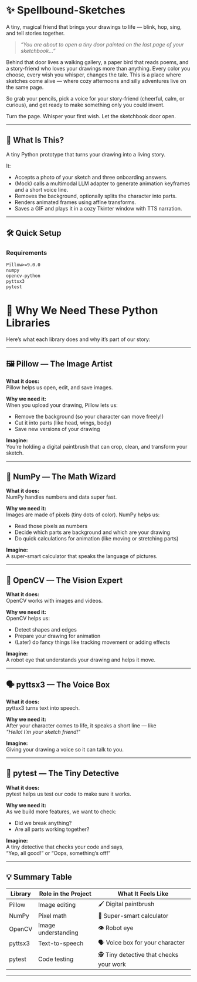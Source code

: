 # ✨ Spellbound-Sketches
A tiny, magical friend that brings your drawings to life — blink, hop, sing, and tell stories together.

> _“You are about to open a tiny door painted on the last page of your sketchbook…”_

Behind that door lives a walking gallery, a paper bird that reads poems, and a story-friend who loves your drawings more than anything. Every color you choose, every wish you whisper, changes the tale. This is a place where sketches come alive — where cozy afternoons and silly adventures live on the same page.

So grab your pencils, pick a voice for your story-friend (cheerful, calm, or curious), and get ready to make something only you could invent.

Turn the page. Whisper your first wish. Let the sketchbook door open.

---

## 🧪 What Is This?

A tiny Python prototype that turns your drawing into a living story.

It:
- Accepts a photo of your sketch and three onboarding answers.
- (Mock) calls a multimodal LLM adapter to generate animation keyframes and a short voice line.
- Removes the background, optionally splits the character into parts.
- Renders animated frames using affine transforms.
- Saves a GIF and plays it in a cozy Tkinter window with TTS narration.

---

## 🛠️ Quick Setup

### Requirements

```txt
Pillow>=9.0.0
numpy
opencv-python
pyttsx3
pytest
```

# 🧰 Why We Need These Python Libraries

Here’s what each library does and why it’s part of our story:

---

## 🖼️ Pillow — The Image Artist

**What it does:**  
Pillow helps us open, edit, and save images.

**Why we need it:**  
When you upload your drawing, Pillow lets us:
- Remove the background (so your character can move freely!)
- Cut it into parts (like head, wings, body)
- Save new versions of your drawing

**Imagine:**  
You’re holding a digital paintbrush that can crop, clean, and transform your sketch.

---

## 🔢 NumPy — The Math Wizard

**What it does:**  
NumPy handles numbers and data super fast.

**Why we need it:**  
Images are made of pixels (tiny dots of color). NumPy helps us:
- Read those pixels as numbers
- Decide which parts are background and which are your drawing
- Do quick calculations for animation (like moving or stretching parts)

**Imagine:**  
A super-smart calculator that speaks the language of pictures.

---

## 🎥 OpenCV — The Vision Expert

**What it does:**  
OpenCV works with images and videos.

**Why we need it:**  
OpenCV helps us:
- Detect shapes and edges
- Prepare your drawing for animation
- (Later) do fancy things like tracking movement or adding effects

**Imagine:**  
A robot eye that understands your drawing and helps it move.

---

## 🗣️ pyttsx3 — The Voice Box

**What it does:**  
pyttsx3 turns text into speech.

**Why we need it:**  
After your character comes to life, it speaks a short line — like  
_"Hello! I’m your sketch friend!"_

**Imagine:**  
Giving your drawing a voice so it can talk to you.

---

## 🧪 pytest — The Tiny Detective

**What it does:**  
pytest helps us test our code to make sure it works.

**Why we need it:**  
As we build more features, we want to check:
- Did we break anything?
- Are all parts working together?

**Imagine:**  
A tiny detective that checks your code and says,  
“Yep, all good!” or “Oops, something’s off!”

---

## 💡 Summary Table

| Library     | Role in the Project                        | What It Feels Like                     |
|-------------|---------------------------------------------|----------------------------------------|
| Pillow      | Image editing                              | 🖌️ Digital paintbrush                  |
| NumPy       | Pixel math                                 | 🔢 Super-smart calculator              |
| OpenCV      | Image understanding                        | 👁️ Robot eye                          |
| pyttsx3     | Text-to-speech                             | 🗣️ Voice box for your character        |
| pytest      | Code testing                               | 🕵️ Tiny detective that checks your work |

---

